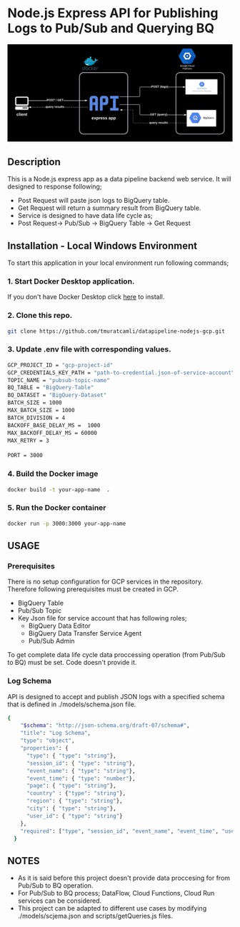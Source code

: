 # Node.js Express API for Publishing Logs to Pub/Sub and Querying BQ
![Architecture Diagram](./architecture-diagram.png)

## Description
This is a Node.js express app as a data pipeline backend web service. It will designed to response following;
 - Post Request will paste json logs to BigQuery table.
 - Get Request will return a summary result from BigQuery table.
 - Service is designed to have data life cycle as;
 - Post Request-> Pub/Sub -> BigQuery Table -> Get Request


## Installation - Local Windows Environment
To start this application in your local environment run following commands;

### 1. Start Docker Desktop application. 
If you don't have Docker Desktop click [here](https://docs.docker.com/desktop/install/windows-install/) to install.

### 2. Clone this repo.  
```bash
git clone https://github.com/tmuratcamli/datapipeline-nodejs-gcp.git
````

### 3. Update .env file with corresponding values. 
```bash
GCP_PROJECT_ID = "gcp-project-id"
GCP_CREDENTIALS_KEY_PATH = "path-to-credential.json-of-service-account"
TOPIC_NAME = "pubsub-topic-name"
BQ_TABLE = "BigQuery-Table"
BQ_DATASET = "BigQuery-Dataset" 
BATCH_SIZE = 1000 
MAX_BATCH_SIZE = 1000
BATCH_DIVISION = 4
BACKOFF_BASE_DELAY_MS =  1000
MAX_BACKOFF_DELAY_MS = 60000
MAX_RETRY = 3

PORT = 3000
````

### 4. Build the Docker image
```bash
docker build -t your-app-name  . 
````

### 5. Run the Docker container
```bash
docker run -p 3000:3000 your-app-name
````

## USAGE 

### Prerequisites
There is no setup configuration for GCP services in the repository. Therefore following prerequisites must be created in GCP.
 - BigQuery Table
 - Pub/Sub Topic
 - Key Json file for service account that has following roles;
   - BigQuery Data Editor
   - BigQuery Data Transfer Service Agent
   - Pub/Sub Admin 

To get complete data life cycle data proccessing operation (from Pub/Sub to BQ) must be set. Code doesn't provide it.

### Log Schema  
API is designed to accept and publish JSON logs with a specified schema that is defined in ./models/schema.json file.   
```bash
{
    "$schema": "http://json-schema.org/draft-07/schema#",
    "title": "Log Schema",
    "type": "object",
    "properties": {
      "type": { "type": "string"},
      "session_id": { "type": "string"},
      "event_name": { "type": "string"},
      "event_time": { "type": "number"},
      "page": { "type": "string"},
      "country" : {"type": "string"},
      "region": { "type": "string"},
      "city": { "type": "string"},
      "user_id": { "type": "string"}
    },
    "required": ["type", "session_id", "event_name", "event_time", "user_id"]
  }
```

## NOTES
- As it is said before this project doesn't provide data proccesing for from Pub/Sub to BQ operation. 
- For Pub/Sub to BQ process; DataFlow, Cloud Functions, Cloud Run services can be considered.
- This project can be adapted to different use cases by modifying ./models/scjema.json and scripts/getQueries.js files.
